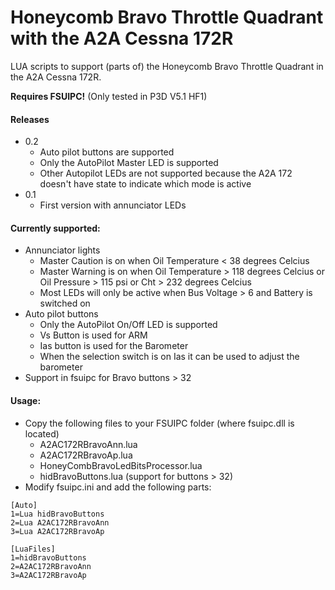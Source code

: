 # Honeycomb Bravo Throttle Quadrant with the A2A Cessna 172R

LUA scripts to support (parts of) the Honeycomb Bravo Throttle Quadrant in the A2A Cessna 172R.

**Requires FSUIPC!**
(Only tested in P3D V5.1 HF1)

#### Releases
* 0.2
  * Auto pilot buttons are supported
  * Only the AutoPilot Master LED is supported
  * Other Autopilot LEDs are not supported because the A2A 172 doesn't have state to indicate which mode is active
* 0.1
  * First version with annunciator LEDs

#### Currently supported:
* Annunciator lights
  * Master Caution is on when Oil Temperature < 38 degrees Celcius
  * Master Warning is on when Oil Temperature > 118 degrees Celcius or Oil Pressure > 115 psi or Cht > 232 degrees Celcius
  * Most LEDs will only be active when Bus Voltage > 6 and Battery is switched on
* Auto pilot buttons
  * Only the AutoPilot On/Off LED is supported
  * Vs Button is used for ARM
  * Ias button is used for the Barometer
  * When the selection switch is on Ias it can be used to adjust the barometer
* Support in fsuipc for Bravo buttons > 32

#### Usage:
* Copy the following files to your FSUIPC folder (where fsuipc.dll is located)
  * A2AC172RBravoAnn.lua
  * A2AC172RBravoAp.lua
  * HoneyCombBravoLedBitsProcessor.lua
  * hidBravoButtons.lua (support for buttons > 32)
* Modify fsuipc.ini and add the following parts:

```
[Auto]
1=Lua hidBravoButtons
2=Lua A2AC172RBravoAnn
3=Lua A2AC172RBravoAp

[LuaFiles]
1=hidBravoButtons
2=A2AC172RBravoAnn
3=A2AC172RBravoAp
```
